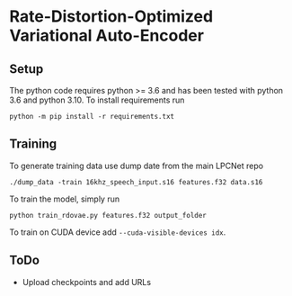 # Rate-Distortion-Optimized Variational Auto-Encoder

## Setup
The python code requires python >= 3.6 and has been tested with python 3.6 and python 3.10. To install requirements run
```
python -m pip install -r requirements.txt
```

## Training
To generate training data use dump date from the main LPCNet repo
```
./dump_data -train 16khz_speech_input.s16 features.f32 data.s16
```

To train the model, simply run
```
python train_rdovae.py features.f32 output_folder
```

To train on CUDA device add `--cuda-visible-devices idx`.


## ToDo
- Upload checkpoints and add URLs
